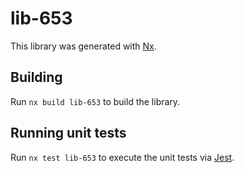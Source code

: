 # lib-653

This library was generated with [Nx](https://nx.dev).

## Building

Run `nx build lib-653` to build the library.

## Running unit tests

Run `nx test lib-653` to execute the unit tests via [Jest](https://jestjs.io).
